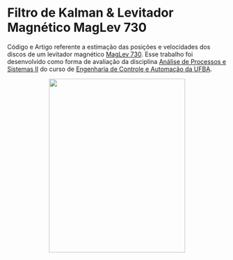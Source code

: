 # Filtro de Kalman & Levitador Magnético MagLev 730
Código e Artigo referente a estimação das posições e velocidades dos discos de um levitador magnético [MagLev 730](http://www.ecpsystems.com/controls_maglevit.htm). Esse trabalho foi desenvolvido como forma de avaliação da disciplina [Análise de Processos e Sistemas II](http://www.cceca.eng.ufba.br/cceca/programa%20de%20disciplinas/ENGF95%20-%20An%E1lise%20de%20Processos%20e%20Sistemas%20II.pdf) do curso de [Engenharia de Controle e Automação da UFBA](http://www.cceca.eng.ufba.br/cceca/).

<p align="center">
  <img width="313" height="400" src="http://www.cceca.eng.ufba.br/cceca/wp-content/uploads/2016/09/Cceca-1.png">
</p>

